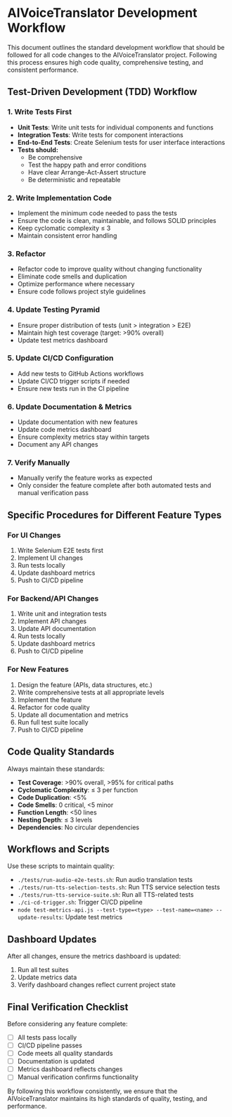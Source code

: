 # AIVoiceTranslator Development Workflow

This document outlines the standard development workflow that should be followed for all code changes to the AIVoiceTranslator project. Following this process ensures high code quality, comprehensive testing, and consistent performance.

## Test-Driven Development (TDD) Workflow

### 1. Write Tests First

- **Unit Tests**: Write unit tests for individual components and functions
- **Integration Tests**: Write tests for component interactions
- **End-to-End Tests**: Create Selenium tests for user interface interactions
- **Tests should:**
  - Be comprehensive
  - Test the happy path and error conditions
  - Have clear Arrange-Act-Assert structure
  - Be deterministic and repeatable

### 2. Write Implementation Code

- Implement the minimum code needed to pass the tests
- Ensure the code is clean, maintainable, and follows SOLID principles
- Keep cyclomatic complexity ≤ 3
- Maintain consistent error handling

### 3. Refactor

- Refactor code to improve quality without changing functionality
- Eliminate code smells and duplication
- Optimize performance where necessary
- Ensure code follows project style guidelines

### 4. Update Testing Pyramid

- Ensure proper distribution of tests (unit > integration > E2E)
- Maintain high test coverage (target: >90% overall)
- Update test metrics dashboard

### 5. Update CI/CD Configuration

- Add new tests to GitHub Actions workflows
- Update CI/CD trigger scripts if needed
- Ensure new tests run in the CI pipeline

### 6. Update Documentation & Metrics

- Update documentation with new features
- Update code metrics dashboard
- Ensure complexity metrics stay within targets
- Document any API changes

### 7. Verify Manually

- Manually verify the feature works as expected
- Only consider the feature complete after both automated tests and manual verification pass

## Specific Procedures for Different Feature Types

### For UI Changes

1. Write Selenium E2E tests first
2. Implement UI changes
3. Run tests locally
4. Update dashboard metrics
5. Push to CI/CD pipeline

### For Backend/API Changes

1. Write unit and integration tests
2. Implement API changes
3. Update API documentation
4. Run tests locally
5. Update dashboard metrics
6. Push to CI/CD pipeline

### For New Features

1. Design the feature (APIs, data structures, etc.)
2. Write comprehensive tests at all appropriate levels
3. Implement the feature
4. Refactor for code quality
5. Update all documentation and metrics
6. Run full test suite locally
7. Push to CI/CD pipeline

## Code Quality Standards

Always maintain these standards:

- **Test Coverage**: >90% overall, >95% for critical paths
- **Cyclomatic Complexity**: ≤ 3 per function
- **Code Duplication**: <5%
- **Code Smells**: 0 critical, <5 minor
- **Function Length**: <50 lines
- **Nesting Depth**: ≤ 3 levels
- **Dependencies**: No circular dependencies

## Workflows and Scripts

Use these scripts to maintain quality:

- `./tests/run-audio-e2e-tests.sh`: Run audio translation tests
- `./tests/run-tts-selection-tests.sh`: Run TTS service selection tests
- `./tests/run-tts-service-suite.sh`: Run all TTS-related tests
- `./ci-cd-trigger.sh`: Trigger CI/CD pipeline
- `node test-metrics-api.js --test-type=<type> --test-name=<name> --update-results`: Update test metrics

## Dashboard Updates

After all changes, ensure the metrics dashboard is updated:

1. Run all test suites
2. Update metrics data
3. Verify dashboard changes reflect current project state

## Final Verification Checklist

Before considering any feature complete:

- [ ] All tests pass locally
- [ ] CI/CD pipeline passes
- [ ] Code meets all quality standards
- [ ] Documentation is updated
- [ ] Metrics dashboard reflects changes
- [ ] Manual verification confirms functionality

By following this workflow consistently, we ensure that the AIVoiceTranslator maintains its high standards of quality, testing, and performance.